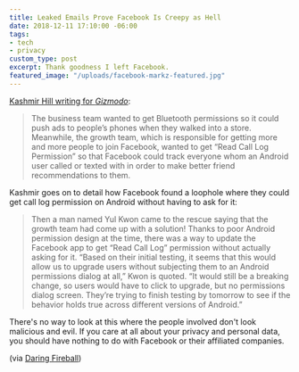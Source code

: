 ```yaml
---
title: Leaked Emails Prove Facebook Is Creepy as Hell
date: 2018-12-11 17:10:00 -06:00
tags:
- tech
- privacy
custom_type: post
excerpt: Thank goodness I left Facebook.
featured_image: "/uploads/facebook-markz-featured.jpg"
---
```


[Kashmir Hill writing for *Gizmodo*](https://gizmodo.com/facebook-was-fully-aware-that-tracking-who-people-call-1830884585/amp):

> The business team wanted to get Bluetooth permissions so it could push ads to people’s phones when they walked into a store. Meanwhile, the growth team, which is responsible for getting more and more people to join Facebook, wanted to get “Read Call Log Permission” so that Facebook could track everyone whom an Android user called or texted with in order to make better friend recommendations to them.

Kashmir goes on to detail how Facebook found a loophole where they could get call log permission on Android without having to ask for it:

> Then a man named Yul Kwon came to the rescue saying that the growth team had come up with a solution! Thanks to poor Android permission design at the time, there was a way to update the Facebook app to get “Read Call Log” permission without actually asking for it. “Based on their initial testing, it seems that this would allow us to upgrade users without subjecting them to an Android permissions dialog at all,” Kwon is quoted. “It would still be a breaking change, so users would have to click to upgrade, but no permissions dialog screen. They’re trying to finish testing by tomorrow to see if the behavior holds true across different versions of Android.”

There's no way to look at this where the people involved don't look malicious and evil. If you care at all about your privacy and personal data, you should have nothing to do with Facebook or their affiliated companies.

(via [Daring Fireball](https://daringfireball.net/linked/2018/12/07/hill-facebook-emails))
